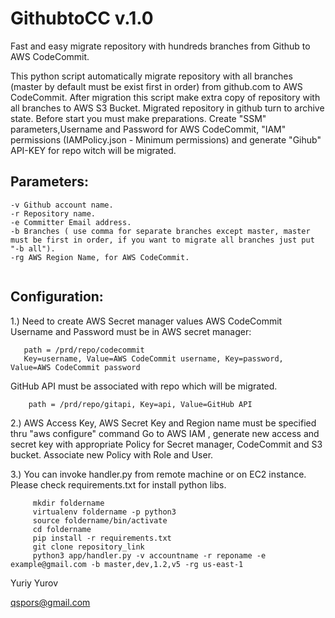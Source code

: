 # GithubtoCC v.1.0
Fast and easy migrate repository with hundreds branches from Github to AWS CodeCommit.

This python script automatically migrate repository with all branches (master by default must be exist first in order) from github.com to AWS CodeCommit.
After migration this script make extra copy of repository with all branches to AWS S3 Bucket.
Migrated repository in github turn to archive state.
Before start you must make preparations.
Create "SSM" parameters,Username and Password for AWS CodeCommit, "IAM" permissions (IAMPolicy.json - Minimum permissions)
and generate "Gihub" API-KEY for repo witch will be migrated.

## Parameters:
```
-v Github account name.
-r Repository name.
-e Committer Email address.
-b Branches ( use comma for separate branches except master, master must be first in order, if you want to migrate all branches just put "-b all").
-rg AWS Region Name, for AWS CodeCommit.
                
```
## Configuration:
1.) Need to create AWS Secret manager values
   AWS CodeCommit Username and Password must be in AWS secret manager:
 ```
    path = /prd/repo/codecommit
    Key=username, Value=AWS CodeCommit username, Key=password, Value=AWS CodeCommit password
 ```
   GitHub API must be associated with repo which will be migrated.
```   
    path = /prd/repo/gitapi, Key=api, Value=GitHub API
```
2.) AWS Access Key, AWS Secret Key and Region name must be specified thru "aws configure" command
    Go to AWS IAM , generate new access and secret key with appropriate Policy for Secret manager, CodeCommit and S3 bucket.
    Associate new Policy with Role and User.
 
3.) You can invoke handler.py from remote machine or on EC2 instance. Please check requirements.txt for install python libs.
   
```
     mkdir foldername
     virtualenv foldername -p python3
     source foldername/bin/activate
     cd foldername
     pip install -r requirements.txt
     git clone repository_link
     python3 app/handler.py -v accountname -r reponame -e example@gmail.com -b master,dev,1.2,v5 -rg us-east-1
 ```
 Yuriy Yurov
 
 qspors@gmail.com